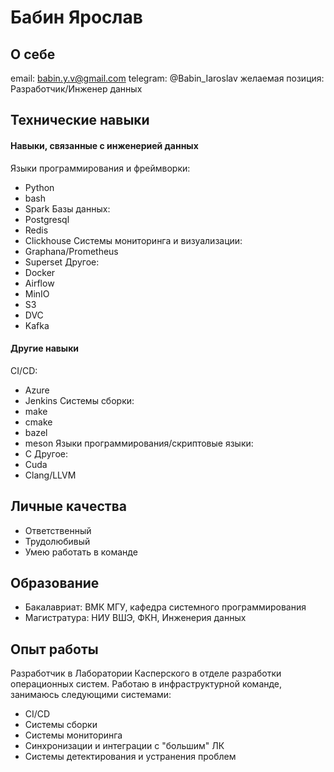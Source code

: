 # Бабин Ярослав

## О себе

email: babin.y.v@gmail.com
telegram: @Babin_Iaroslav
желаемая позиция: Разработчик/Инженер данных

## Технические навыки

#### Навыки, связанные с инженерией данных

Языки программирования и фреймворки: 
- Python
- bash
- Spark
Базы данных: 
- Postgresql
- Redis
- Clickhouse
Системы мониторинга и визуализации: 
- Graphana/Prometheus
- Superset
Другое:
- Docker
- Airflow
- MinIO
- S3
- DVC
- Kafka

#### Другие навыки

CI/CD: 
- Azure
- Jenkins
Системы сборки: 
- make
- cmake
- bazel
- meson
Языки программирования/скриптовые языки: 
- C
Другое:
- Cuda
- Clang/LLVM

## Личные качества

- Ответственный
- Трудолюбивый
- Умею работать в команде

## Образование

- Бакалавриат: ВМК МГУ, кафедра системного программирования
- Магистратура: НИУ ВШЭ, ФКН, Инженерия данных 

## Опыт работы

Разработчик в Лаборатории Касперского в отделе разработки операционных систем.
Работаю в инфраструктурной команде, занимаюсь следующими системами:
- CI/CD
- Системы сборки
- Системы мониторинга
- Синхронизации и интеграции с "большим" ЛК
- Системы детектирования и устранения проблем

<!--
**tabu1arasa/tabu1arasa** is a ✨ _special_ ✨ repository because its `README.md` (this file) appears on your GitHub profile.

Here are some ideas to get you started:

- 🔭 I’m currently working on ...
- 🌱 I’m currently learning ...
- 👯 I’m looking to collaborate on ...
- 🤔 I’m looking for help with ...
- 💬 Ask me about ...
- 📫 How to reach me: ...
- 😄 Pronouns: ...
- ⚡ Fun fact: ...
-->

